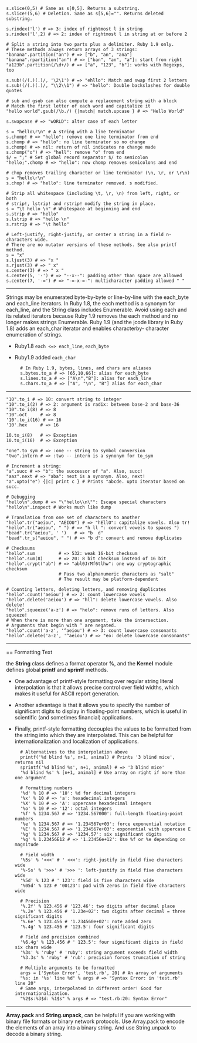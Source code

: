     s.slice(0,5) # Same as s[0,5]. Returns a substring.
    s.slice!(5,6) # Deletion. Same as s[5,6]="". Returns deleted substring.

    s.rindex('l') # => 3: index of rightmost l in string
    s.rindex('l',2) # => 2: index of rightmost l in string at or before 2

    # Split a string into two parts plus a delimiter. Ruby 1.9 only.
    # These methods always return arrays of 3 strings:
    "banana".partition("an") # => ["b", "an", "ana"]
    "banana".rpartition("an") # => ["ban", "an", "a"]: start from right
    "a123b".partition(/\d+/) # => ["a", "123", "b"]: works with Regexps, too

    s.sub!(/(.)(.)/, '\2\1') # => "ehllo": Match and swap first 2 letters
    s.sub!(/(.)(.)/, "\\2\\1") # => "hello": Double backslashes for double quotes

    # sub and gsub can also compute a replacement string with a block
    # Match the first letter of each word and capitalize it
    "hello world".gsub(/\b./) {|match| match.upcase } # => "Hello World"

    s.swapcase # => "wORLD": alter case of each letter

    s = "hello\r\n" # A string with a line terminator
    s.chomp! # => "hello": remove one line terminator from end
    s.chomp # => "hello": no line terminator so no change
    s.chomp! # => nil: return of nil indicates no change made
    s.chomp("o") # => "hell": remove "o" from end
    $/ = ";" # Set global record separator $/ to semicolon
    "hello;".chomp # => "hello": now chomp removes semicolons and end

    # chop removes trailing character or line terminator (\n, \r, or \r\n)
    s = "hello\r\n"
    s.chop! # => "hello": line terminator removed. s modified.

    # Strip all whitespace (including \t, \r, \n) from left, right, or both
    # strip!, lstrip! and rstrip! modify the string in place.
    s = "\t hello \n" # Whitespace at beginning and end
    s.strip # => "hello"
    s.lstrip # => "hello \n"
    s.rstrip # => "\t hello"

    # Left-justify, right-justify, or center a string in a field n-characters wide.
    # There are no mutator versions of these methods. See also printf method.
    s = "x"
    s.ljust(3) # => "x "
    s.rjust(3) # => " x"
    s.center(3) # => " x "
    s.center(5, '-') # => "--x--": padding other than space are allowed
    s.center(7, '-=') # => "-=-x-=-": multicharacter padding allowed " "

- - -

Strings may be enumerated byte-by-byte or line-by-line with the each_byte and
each_line iterators. In Ruby 1.8, the each method is a synonym for each_line, and the
String class includes Enumerable. Avoid using each and its related iterators because
Ruby 1.9 removes the each method and no longer makes strings Enumerable. Ruby 1.9
(and the jcode library in Ruby 1.8) adds an each_char iterator and enables characterby-
character enumeration of strings.

+ Ruby1.8 `each <=> each_line`, `each_byte`
+ Ruby1.9 added `each_char`

        # In Ruby 1.9, bytes, lines, and chars are aliases
        s.bytes.to_a # => [65,10,66]: alias for each_byte
        s.lines.to_a # => ["A\n","B"]: alias for each_line
        s.chars.to_a # => ["A", "\n", "B"] alias for each_char

- - -

    "10".to_i # => 10: convert string to integer
    "10".to_i(2) # => 2: argument is radix: between base-2 and base-36
    "10".to_i(8) # => 8
    "10".oct     # => 8
    '10'.to_i(16) # => 16
    '10'.hex     # => 16

    10.to_i(8)   # => Exception
    10.to_i(16)  # => Exception

    "one".to_sym # => :one -- string to symbol conversion
    "two".intern # => :two -- intern is a synonym for to_sym

    # Increment a string:
    "a".succ # => "b": the successor of "a". Also, succ!
    "aaz".next # => "aba": next is a synonym. Also, next!
    "a".upto("e") {|c| print c } # Prints "abcde. upto iterator based on succ.

    # Debugging
    "hello\n".dump # => "\"hello\\n\"": Escape special characters
    "hello\n".inspect # Works much like dump

    # Translation from one set of characters to another
    "hello".tr("aeiou", "AEIOU") # => "hEllO": capitalize vowels. Also tr!
    "hello".tr("aeiou", " ") # => "h ll ": convert vowels to spaces ")
    "bead".tr("aeiou", ' ')   # => "b  d"
    "bead".tr_s("aeiou", " ") # => "b d": convert and remove duplicates

    # Checksums
    "hello".sum         # => 532: weak 16-bit checksum
    "hello".sum(8)      # => 20: 8 bit checksum instead of 16 bit
    "hello".crypt("ab") # => "abl0JrMf6tlhw": one way cryptographic checksum
                        # Pass two alphanumeric characters as "salt"
                        # The result may be platform-dependent

    # Counting letters, deleting letters, and removing duplicates
    "hello".count('aeiou') # => 2: count lowercase vowels
    "hello".delete('aeiou') # => "hll": delete lowercase vowels. Also delete!
    "hello".squeeze('a-z') # => "helo": remove runs of letters. Also squeeze!
    # When there is more than one argument, take the intersection.
    # Arguments that begin with ^ are negated.
    "hello".count('a-z', '^aeiou') # => 3: count lowercase consonants
    "hello".delete('a-z', '^aeiou') # => "eo: delete lowercase consonants"

- - -

== Formatting Text

the **String** class defines a format operator **%**, and the **Kernel** module defines global **printf** and **sprintf** methods.

+ One advantage of printf-style formatting over regular string literal interpolation is that it allows precise control over field widths, which makes it useful for ASCII report generation. 
+ Another advantage is that it allows you to specify the number of significant digits to display in floating-point numbers, which is useful in scientific (and sometimes financial) applications. 
+ Finally, printf-style formatting decouples the values to be formatted from the string into which they are interpolated. This can be helpful for internationalization and localization of applications.

        # Alternatives to the interpolation above
        printf('%d blind %s', n+1, animal) # Prints '3 blind mice', returns nil
        sprintf('%d blind %s', n+1, animal) # => '3 blind mice'
        '%d blind %s' % [n+1, animal] # Use array on right if more than one argument

        # Formatting numbers
        '%d' % 10 # => '10': %d for decimal integers
        '%x' % 10 # => 'a': hexadecimal integers
        '%X' % 10 # => 'A': uppercase hexadecimal integers
        '%o' % 10 # => '12': octal integers
        '%f' % 1234.567 # => '1234.567000': full-length floating-point numbers
        '%e' % 1234.567 # => '1.234567e+03': force exponential notation
        '%E' % 1234.567 # => '1.234567e+03': exponential with uppercase E
        '%g' % 1234.567 # => '1234.57': six significant digits
        '%g' % 1.23456E12 # => '1.23456e+12': Use %f or %e depending on magnitude

        # Field width
        '%5s' % '<<<' # ' <<<': right-justify in field five characters wide
        '%-5s' % '>>>' # '>>> ': left-justify in field five characters wide
        '%5d' % 123 # ' 123': field is five characters wide
        '%05d' % 123 # '00123': pad with zeros in field five characters wide

        # Precision
        '%.2f' % 123.456 # '123.46': two digits after decimal place
        '%.2e' % 123.456 # '1.23e+02': two digits after decimal = three significant digits
        '%.6e' % 123.456 # '1.234560e+02': note added zero
        '%.4g' % 123.456 # '123.5': four significant digits

        # Field and precision combined
        '%6.4g' % 123.456 # ' 123.5': four significant digits in field six chars wide
        '%3s' % 'ruby' # 'ruby': string argument exceeds field width
        '%3.3s' % 'ruby' # 'rub': precision forces truncation of string

        # Multiple arguments to be formatted
        args = ['Syntax Error', 'test.rb', 20] # An array of arguments
        "%s: in '%s' line %d" % args # => "Syntax Error: in 'test.rb' line 20"
        # Same args, interpolated in different order! Good for internationalization.
        "%2$s:%3$d: %1$s" % args # => "test.rb:20: Syntax Error"

- - -

**Array.pack** and **String.unpack**, can be helpful if you are working with binary file formats
or binary network protocols. Use Array.pack to encode the elements of an array into a
binary string. And use String.unpack to decode a binary string.
